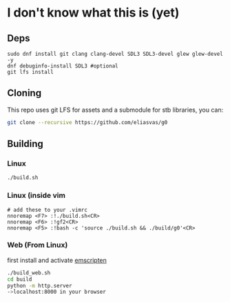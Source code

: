 # I don't know what this is (yet)

## Deps
```terminal
sudo dnf install git clang clang-devel SDL3 SDL3-devel glew glew-devel -y
dnf debuginfo-install SDL3 #optional
git lfs install
```
## Cloning
This repo uses git LFS for assets and a submodule for stb libraries, you can:
```bash
git clone --recursive https://github.com/eliasvas/g0
```
## Building
### Linux
```bash
./build.sh
```
### Linux (inside vim
```
# add these to your .vimrc
nnoremap <F7> :!./build.sh<CR>
nnoremap <F6> :!gf2<CR>
nnoremap <F5> :!bash -c 'source ./build.sh && ./build/g0'<CR>

```
### Web (From Linux)
first install and activate [emscripten](https://emscripten.org/docs/getting_started/downloads.html)
```bash
./build_web.sh
cd build
python -m http.server
->localhost:8000 in your browser
```
